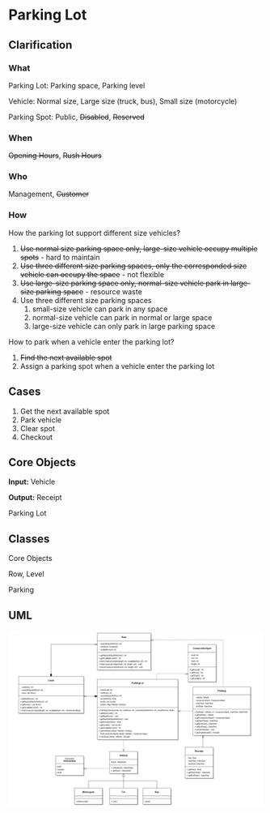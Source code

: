 # Parking Lot

## Clarification

### What

Parking Lot: Parking space, Parking level

Vehicle: Normal size, Large size (truck, bus), Small size (motorcycle)

Parking Spot: Public, ~~Disabled~~, ~~Reserved~~

### When

~~Opening Hours~~, ~~Rush Hours~~

### Who

Management, ~~Customer~~

### How

How the parking lot support different size vehicles?

1. ~~Use normal size parking space only, large-size vehicle occupy multiple spots~~ - hard to maintain
2. ~~Use three different size parking spaces, only the corresponded size vehicle can occupy the space~~ - not flexible
3. ~~Use large-size parking space only, normal-size vehicle park in large-size parking space~~ - resource waste
4. Use three different size parking spaces
   1. small-size vehicle can park in any space
   2. normal-size vehicle can park in normal or large space
   3. large-size vehicle can only park in large parking space

How to park when a vehicle enter the parking lot?

1. ~~Find the next available spot~~
2. Assign a parking spot when a vehicle enter the parking lot

## Cases

1. Get the next available spot
2. Park vehicle
3. Clear spot
4. Checkout

## Core Objects

**Input:** Vehicle

**Output:** Receipt

Parking Lot

## Classes

Core Objects

Row, Level

Parking

## UML

![UML](./Screenshot%202023-03-27%20at%206.28.25%20AM.png)